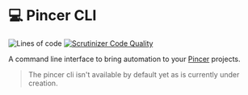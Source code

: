 # 💻 Pincer CLI

![Lines of code](https://tokei.rs/b1/github/pincer-org/cli)
[![Scrutinizer Code Quality](https://scrutinizer-ci.com/g/Pincer-org/cli/badges/quality-score.png?b=main)](https://scrutinizer-ci.com/g/Pincer-org/cli/?branch=main)

A command line interface to bring automation to your [Pincer](https://github.com/pincer-org/pincer) projects.

<!--
 The pincer cli is available by default when you are using pincer, no need to install it!
-->

> The pincer cli isn't available by default yet as is currently under creation.
